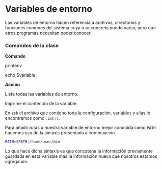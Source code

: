 # Variables de entorno

Las variables de entorno hacen referencia a archivos, directorios y funciones comunes del sistema cuya ruta concreta puede variar, pero que otros programas necesitan poder conocer.

### Comandos de la clase

**Comando**

printenv

echo $variable

**Acción**

Lista todas las variables de entorno.

Imprime el contenido de la variable.

En `zsh` el archivo que contiene toda la configuración, variables y alias lo encontramos como `.zshrc`.

Para añadir rutas a nuestra variable de entorno mejor conocida como `PATH` hacemos uso de la sintaxis presentada a continuación. 

```bash
PATH=$PATH:/home/user/bin
```

Lo que hace dicha sintaxis es que concatena la información previamente guardada en esta variable más la información nueva que nosotros estamos agregando.